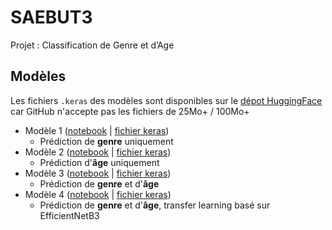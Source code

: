 # SAEBUT3
Projet : Classification de Genre et d’Age

## Modèles
Les fichiers `.keras` des modèles sont disponibles sur le [dépot HuggingFace](https://huggingface.co/spaces/S501/s501/tree/main) car GitHub n'accepte pas les fichiers de 25Mo+ / 100Mo+

- Modèle 1 ([notebook](https://github.com/HuanJY/SAEBUT3/blob/main/Model1.ipynb) | [fichier keras](https://huggingface.co/spaces/S501/s501/blob/main/model_v2_Q1.keras))
  - Prédiction de **genre** uniquement
- Modèle 2 ([notebook](https://github.com/HuanJY/SAEBUT3/blob/main/Model2.ipynb) | [fichier keras](https://huggingface.co/spaces/S501/s501/blob/main/model_v2_Q2.keras))
  - Prédiction d'**âge** uniquement
- Modèle 3 ([notebook](https://github.com/HuanJY/SAEBUT3/blob/main/Model3.ipynb) | [fichier keras](https://huggingface.co/spaces/S501/s501/blob/main/model_Q3.keras))
  - Prédiction de **genre** et d'**âge**
- Modèle 4 ([notebook](https://github.com/HuanJY/SAEBUT3/blob/main/Model4.ipynb) | [fichier keras](https://huggingface.co/spaces/S501/s501/blob/main/model_Q4.keras))
  - Prédiction de **genre** et d'**âge**, transfer learning basé sur EfficientNetB3
